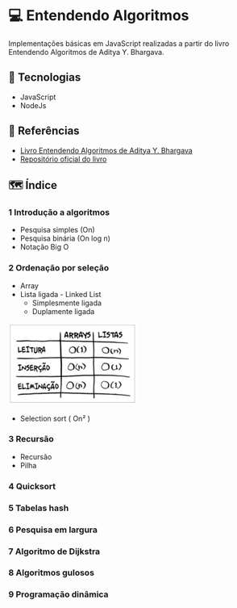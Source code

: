 # 💻 Entendendo Algoritmos

Implementações básicas em JavaScript realizadas a partir do livro Entendendo Algoritmos de Aditya Y. Bhargava.

## 🚀 Tecnologias

- JavaScript
- NodeJs

## 📖 Referências

- [Livro Entendendo Algoritmos de Aditya Y. Bhargava](https://amzn.to/4hXXllM)
- [Repositório oficial do livro](https://github.com/egonschiele/grokking_algorithms?tab=readme-ov-file)

## 🗺 Índice

### 1 Introdução a algoritmos

- Pesquisa simples (On)
- Pesquisa binária (On log n)
- Notação Big O

### 2 Ordenação por seleção

- Array
- Lista ligada - Linked List
  - Simplesmente ligada
  - Duplamente ligada

![arrayXlinkedlist](./images/arrayXlinkedlist.png)

- Selection sort ( On² )

### 3 Recursão

- Recursão
- Pilha

### 4 Quicksort

### 5 Tabelas hash

### 6 Pesquisa em largura

### 7 Algoritmo de Dijkstra

### 8 Algoritmos gulosos

### 9 Programação dinâmica
